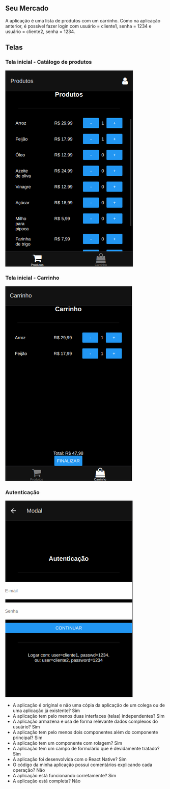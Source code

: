 ## Seu Mercado

A aplicação é uma lista de produtos com um carrinho. Como na aplicação anterior, é possível fazer login com usuário = cliente1, senha = 1234 e usuário = cliente2, senha = 1234.


## Telas

### Tela inicial - Catálogo de produtos
![Tela inicial, catálogo de produtos](assets/images/image1.png "Tela inicial. Catálogo de produtos")

### Tela inicial - Carrinho
![Tela inicial, carrinho](assets/images/image2.png "Tela inicial. Carrinho")

### Autenticação
![Tela de autenticaçao](assets/images/image3.png "Tela de autenticação")

- A aplicação é original e não uma cópia da aplicação de um colega ou de uma aplicação já existente? Sim
- A aplicação tem pelo menos duas interfaces (telas) independentes? Sim
- A aplicação armazena e usa de forma relevante dados complexos do usuário? Sim
- A aplicação tem pelo menos dois componentes além do componente principal? Sim
- A aplicação tem um componente com rolagem? Sim
- A aplicação tem um campo de formulário que é devidamente tratado? Sim
- A aplicação foi desenvolvida com o React Native? Sim
- O código da minha aplicação possui comentários explicando cada operação? Não
- A aplicação está funcionando corretamente? Sim
- A aplicação está completa? Não
